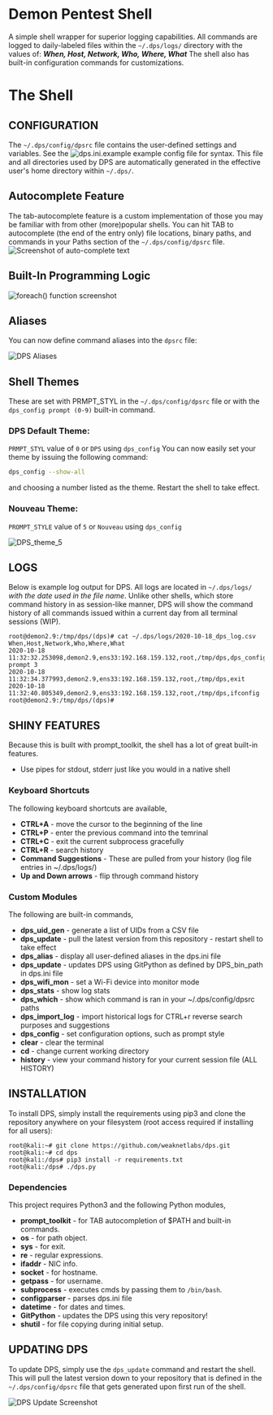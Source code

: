 # Demon Pentest Shell
A simple shell wrapper for superior logging capabilities. All commands are logged to daily-labeled files within the ```~/.dps/logs/``` directory with the values of:
***When, Host, Network, Who, Where, What*** The shell also has built-in configuration commands for customizations.
# The Shell
## CONFIGURATION
The `~/.dps/config/dpsrc` file contains the user-defined settings and variables. See the ![dps.ini.example](dps.ini.example) example config file for syntax. This file and all directories used by DPS are automatically generated in the effective user's home directory within `~/.dps/`.
## Autocomplete Feature
The tab-autocomplete feature is a custom implementation of those you may be familiar with from other (more)popular shells. You can hit TAB to autocomplete (the end of the entry only) file locations, binary paths, and commands in your Paths section of the `~/.dps/config/dpsrc` file.
![Screenshot of auto-complete text](images/screenshots/autocomplete.png)
## Built-In Programming Logic
![foreach() function screenshot](images/screenshots/foreach.png)
## Aliases
You can now define command aliases into the `dpsrc` file:

![DPS Aliases](images/screenshots/aliases.png)
## Shell Themes
These are set with PRMPT_STYL in the `~/.dps/config/dpsrc` file or with the `dps_config prompt (0-9)` built-in command.
### DPS Default Theme:
`PRMPT_STYL` value of `0` or `DPS` using `dps_config`
You can now easily set your theme by issuing the following command:
```bash
dps_config --show-all
```
and choosing a number listed as the theme. Restart the shell to take effect.
### Nouveau Theme:
`PROMPT_STYLE` value of `5` or `Nouveau` using `dps_config`

![DPS_theme_5](images/screenshots/nouveau-screenshot-2.png)

## LOGS
Below is example log output for DPS. All logs are located in `~/.dps/logs/` _with the date used in the file name_. Unlike other shells, which store command history in as session-like manner, DPS will show the command history of all commands issued within a current day from all terminal sessions (WIP).
```
root@demon2.9:/tmp/dps/(dps)# cat ~/.dps/logs/2020-10-18_dps_log.csv                                         
When,Host,Network,Who,Where,What
2020-10-18 11:32:32.253098,demon2.9,ens33:192.168.159.132,root,/tmp/dps,dps_config prompt 3
2020-10-18 11:32:34.377993,demon2.9,ens33:192.168.159.132,root,/tmp/dps,exit
2020-10-18 11:32:40.805349,demon2.9,ens33:192.168.159.132,root,/tmp/dps,ifconfig
root@demon2.9:/tmp/dps/(dps)#                                                                           
```
## SHINY FEATURES
Because this is built with prompt_toolkit, the shell has a lot of great built-in features.
* Use pipes for stdout, stderr just like you would in a native shell
### Keyboard Shortcuts
The following keyboard shortcuts are available,
* **CTRL+A** - move the cursor to the beginning of the line
* **CTRL+P** - enter the previous command into the temrinal
* **CTRL+C** - exit the current subprocess gracefully
* **CTRL+R** - search history
* **Command Suggestions** - These are pulled from your history (log file entries in ~/.dps/logs/)
* **Up and Down arrows** - flip through command history
### Custom Modules
The following are built-in commands,
* **dps_uid_gen** - generate a list of UIDs from a CSV file
* **dps_update** - pull the latest version from this repository - restart shell to take effect
* **dps_alias** - display all user-defined aliases in the dps.ini file
* **dps_update** - updates DPS using GitPython as defined by DPS_bin_path in dps.ini file
* **dps_wifi_mon** - set a Wi-Fi device into monitor mode
* **dps_stats** - show log stats
* **dps_which** - show which command is ran in your ~/.dps/config/dpsrc paths
* **dps_import_log** - import historical logs for CTRL+r reverse search purposes and suggestions
* **dps_config** - set configuration options, such as prompt style
* **clear** - clear the terminal
* **cd** - change current working directory
* **history** - view your command history for your current session file (ALL HISTORY)

## INSTALLATION
To install DPS, simply install the requirements using pip3 and clone the repository anywhere on your filesystem (root access required if installing for all users):
```
root@kali:~# git clone https://github.com/weaknetlabs/dps.git
root@kali:~# cd dps
root@kali:/dps# pip3 install -r requirements.txt
root@kali:/dps# ./dps.py
```
### Dependencies
This project requires Python3 and the following Python modules,
* **prompt_toolkit** - for TAB autocompletion of $PATH and built-in commands.
* **os** - for path object.
* **sys** - for exit.
* **re** - regular expressions.
* **ifaddr** - NIC info.
* **socket** - for hostname.
* **getpass** - for username.
* **subprocess** - executes cmds by passing them to `/bin/bash`.
* **configparser** - parses dps.ini file
* **datetime** - for dates and times.
* **GitPython** - updates the DPS using this very repository!
* **shutil** - for file copying during initial setup.

## UPDATING DPS
To update DPS, simply use the `dps_update` command and restart the shell. This will pull the latest version down to your repository that is defined in the `~/.dps/config/dpsrc` file that gets generated upon first run of the shell.

![DPS Update Screenshot](images/screenshots/dpsupdate2.PNG)
